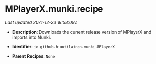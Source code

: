 # MPlayerX.munki.recipe

_Last updated 2021-12-23 19:58:08Z_

- **Description**: Downloads the current release version of MPlayerX and imports into Munki.

- **Identifier**: `io.github.hjuutilainen.munki.MPlayerX`

- **Parent Recipes**: `None`